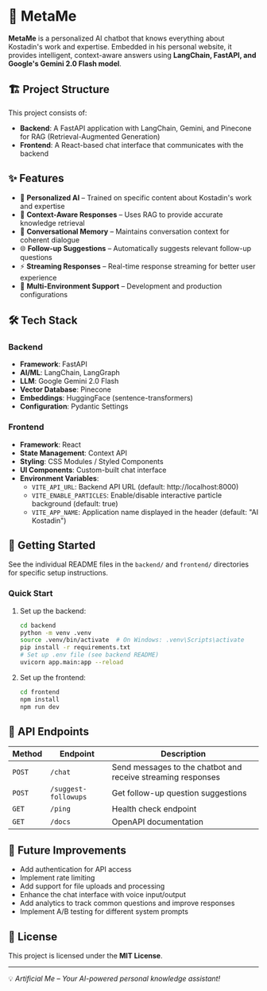 # 🚀 MetaMe
**MetaMe** is a personalized AI chatbot that knows everything about Kostadin's work and expertise. Embedded in his personal website, it provides intelligent, context-aware answers using **LangChain, FastAPI, and Google's Gemini 2.0 Flash model**.

## 🏗️ Project Structure

This project consists of:

- **Backend**: A FastAPI application with LangChain, Gemini, and Pinecone for RAG (Retrieval-Augmented Generation)
- **Frontend**: A React-based chat interface that communicates with the backend

## ✨ Features

- 🤖 **Personalized AI** – Trained on specific content about Kostadin's work and expertise
- 🧠 **Context-Aware Responses** – Uses RAG to provide accurate knowledge retrieval
- 💬 **Conversational Memory** – Maintains conversation context for coherent dialogue
- 🌐 **Follow-up Suggestions** – Automatically suggests relevant follow-up questions
- ⚡ **Streaming Responses** – Real-time response streaming for better user experience
- 🔄 **Multi-Environment Support** – Development and production configurations

## 🛠 Tech Stack

### Backend
- **Framework**: FastAPI
- **AI/ML**: LangChain, LangGraph
- **LLM**: Google Gemini 2.0 Flash
- **Vector Database**: Pinecone
- **Embeddings**: HuggingFace (sentence-transformers)
- **Configuration**: Pydantic Settings

### Frontend
- **Framework**: React
- **State Management**: Context API
- **Styling**: CSS Modules / Styled Components
- **UI Components**: Custom-built chat interface
- **Environment Variables**:
  - `VITE_API_URL`: Backend API URL (default: http://localhost:8000)
  - `VITE_ENABLE_PARTICLES`: Enable/disable interactive particle background (default: true)
  - `VITE_APP_NAME`: Application name displayed in the header (default: "AI Kostadin")

## 🚀 Getting Started

See the individual README files in the `backend/` and `frontend/` directories for specific setup instructions.

### Quick Start

1. Set up the backend:
   ```bash
   cd backend
   python -m venv .venv
   source .venv/bin/activate  # On Windows: .venv\Scripts\activate
   pip install -r requirements.txt
   # Set up .env file (see backend README)
   uvicorn app.main:app --reload
   ```

2. Set up the frontend:
   ```bash
   cd frontend
   npm install
   npm run dev
   ```

## 📌 API Endpoints

| Method | Endpoint | Description |
|--------|----------|-------------|
| `POST` | `/chat` | Send messages to the chatbot and receive streaming responses |
| `POST` | `/suggest-followups` | Get follow-up question suggestions |
| `GET`  | `/ping` | Health check endpoint |
| `GET`  | `/docs` | OpenAPI documentation |

## 🧪 Future Improvements

- Add authentication for API access
- Implement rate limiting
- Add support for file uploads and processing
- Enhance the chat interface with voice input/output
- Add analytics to track common questions and improve responses
- Implement A/B testing for different system prompts

## 📖 License

This project is licensed under the **MIT License**.

---
💡 *Artificial Me – Your AI-powered personal knowledge assistant!*
